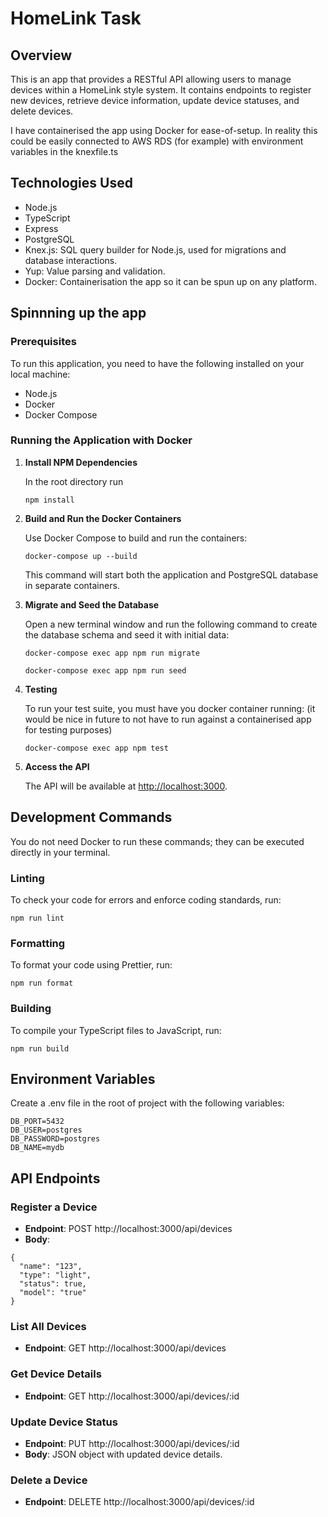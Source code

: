 # HomeLink Task

## Overview

This is an app that provides a RESTful API allowing users to manage devices within a HomeLink style system. It contains endpoints to register new devices, retrieve device information, update device statuses, and delete devices.

I have containerised the app using Docker for ease-of-setup. In reality this could be easily connected to AWS RDS (for example) with environment variables in the knexfile.ts

## Technologies Used

- Node.js
- TypeScript
- Express
- PostgreSQL
- Knex.js: SQL query builder for Node.js, used for migrations and database interactions.
- Yup: Value parsing and validation.
- Docker: Containerisation the app so it can be spun up on any platform.

## Spinnning up the app

### Prerequisites

To run this application, you need to have the following installed on your local machine:

- Node.js
- Docker
- Docker Compose

### Running the Application with Docker

1. **Install NPM Dependencies**

   In the root directory run

   `npm install`

2. **Build and Run the Docker Containers**

   Use Docker Compose to build and run the containers:

   `docker-compose up --build`

   This command will start both the application and PostgreSQL database in separate containers.

3. **Migrate and Seed the Database**

   Open a new terminal window and run the following command to create the database schema and seed it with initial data:

   `docker-compose exec app npm run migrate`

   `docker-compose exec app npm run seed`

4. **Testing**

   To run your test suite, you must have you docker container running:
   (it would be nice in future to not have to run against a containerised app for testing purposes)

   `docker-compose exec app npm test`

4. **Access the API**

   The API will be available at <http://localhost:3000>.

## Development Commands

You do not need Docker to run these commands; they can be executed directly in your terminal.

### Linting

To check your code for errors and enforce coding standards, run:

`npm run lint`

### Formatting

To format your code using Prettier, run:

`npm run format`

### Building

To compile your TypeScript files to JavaScript, run:

`npm run build`

## Environment Variables

Create a .env file in the root of project with the following variables:

```DB_HOST=db
DB_PORT=5432
DB_USER=postgres
DB_PASSWORD=postgres
DB_NAME=mydb
```

## API Endpoints

### Register a Device

- **Endpoint**: POST http://localhost:3000/api/devices
- **Body**:

```
{
  "name": "123",
  "type": "light",
  "status": true,
  "model": "true"
}
```

### List All Devices

- **Endpoint**: GET http://localhost:3000/api/devices

### Get Device Details

- **Endpoint**: GET http://localhost:3000/api/devices/:id

### Update Device Status

- **Endpoint**: PUT http://localhost:3000/api/devices/:id
- **Body**: JSON object with updated device details.

### Delete a Device

- **Endpoint**: DELETE http://localhost:3000/api/devices/:id
